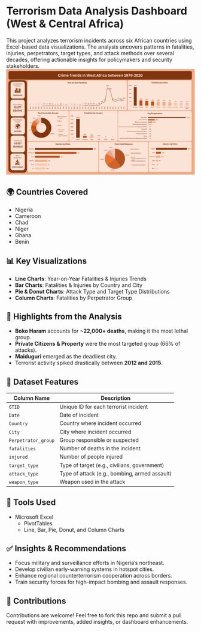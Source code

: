 # Terrorism Data Analysis Dashboard (West & Central Africa)

This project analyzes terrorism incidents across six African countries using Excel-based data visualizations. The analysis uncovers patterns in fatalities, injuries, perpetrators, target types, and attack methods over several decades, offering actionable insights for policymakers and security stakeholders.
![Dashboard](https://github.com/Chukwuma-Onyekpandu/Terrorism-Data-Analysis-Patterns-Impact-and-Recommendations/blob/main/Vephla%20Excel%20Dashboard%206%20Corrected.png)
## 🌍 Countries Covered
- Nigeria
- Cameroon
- Chad
- Niger
- Ghana
- Benin

## 📊 Key Visualizations
- **Line Charts**: Year-on-Year Fatalities & Injuries Trends
- **Bar Charts**: Fatalities & Injuries by Country and City
- **Pie & Donut Charts**: Attack Type and Target Type Distributions
- **Column Charts**: Fatalities by Perpetrator Group

## 🔎 Highlights from the Analysis
- **Boko Haram** accounts for **~22,000+ deaths**, making it the most lethal group.
- **Private Citizens & Property** were the most targeted group (66% of attacks).
- **Maiduguri** emerged as the deadliest city.
- Terrorist activity spiked drastically between **2012 and 2015**.

## 📁 Dataset Features
| Column Name         | Description                                     |
|---------------------|-------------------------------------------------|
| `GTID`              | Unique ID for each terrorist incident           |
| `Date`              | Date of incident                                |
| `Country`           | Country where incident occurred                 |
| `City`              | City where incident occurred                    |
| `Perpetrator_group` | Group responsible or suspected                  |
| `fatalities`        | Number of deaths in the incident                |
| `injured`           | Number of people injured                        |
| `target_type`       | Type of target (e.g., civilians, government)    |
| `attack_type`       | Type of attack (e.g., bombing, armed assault)   |
| `weapon_type`       | Weapon used in the attack                       |

## 🧰 Tools Used
- Microsoft Excel
  - PivotTables
  - Line, Bar, Pie, Donut, and Column Charts

## ✅ Insights & Recommendations
- Focus military and surveillance efforts in Nigeria’s northeast.
- Develop civilian early-warning systems in hotspot cities.
- Enhance regional counterterrorism cooperation across borders.
- Train security forces for high-impact bombing and assault responses.

## 🤝 Contributions
Contributions are welcome! Feel free to fork this repo and submit a pull request with improvements, added insights, or dashboard enhancements.
